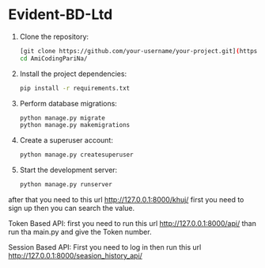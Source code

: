 # Evident-BD-Ltd
1. Clone the repository:
   ```sh
   [git clone https://github.com/your-username/your-project.git](https://github.com/subreto-roy/Evident-BD-Ltd.git](https://github.com/subreto-roy/Evident-BD-Ltd.git)
   cd AmiCodingPariNa/
   ```



2. Install the project dependencies:
   ```sh
   pip install -r requirements.txt
   ```

3. Perform database migrations:
   ```sh
   python manage.py migrate
   python manage.py makemigrations
   ```

4. Create a superuser account:
   ```sh
   python manage.py createsuperuser
   ```

5. Start the development server:
   ```sh
   python manage.py runserver
   ```

after that  you need to this url
http://127.0.0.1:8000/khuj/
first you need to sign up then you can search the value.

Token Based API:
first you need to run this url
http://127.0.0.1:8000/api/
than run tha main.py and give the Token number.

Session Based API:
First you need to log in then run this url
http://127.0.0.1:8000/seasion_history_api/
